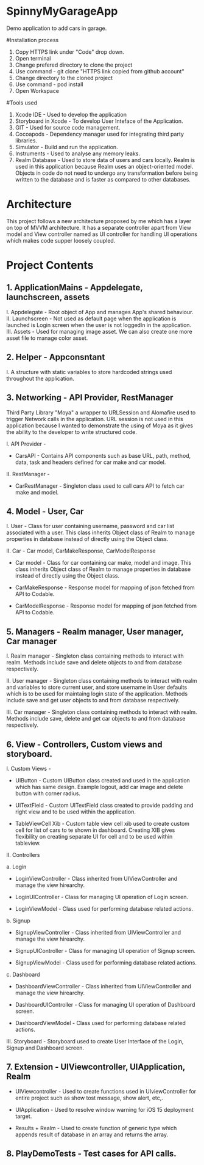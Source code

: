 # SpinnyMyGarageApp
Demo application to add cars in garage.

#Installation process

1. Copy HTTPS link under "Code" drop down.
2. Open terminal
3. Change prefered directory to clone the project
4. Use command - git clone "HTTPS link copied from github account"
5. Change directory to the cloned project
6. Use command - pod install
7. Open Workspace

#Tools used

1. Xcode IDE - Used to develop the application
2. Storyboard in Xcode - To develop User Inteface of the Application.
3. GIT - Used for source code management.
4. Cocoapods - Dependency manager used for integrating third party libraries.
5. Simulator - Build and run the application.
6. Instruments - Used to analyse any memory leaks.
7. Realm Database - Used to store data of users and cars locally. Realm is used in this application because Realm uses an object-oriented model. Objects in code do not need to undergo any transformation before being written to the database and is faster as compared to other databases.

# Architecture

This project follows a new architecture proposed by me which has a layer on top of MVVM architecture. It has a separate controller apart from View model and View controller named as UI controller for handling UI operations which makes code supper loosely coupled.

# Project Contents

## 1. ApplicationMains - Appdelegate, launchscreen, assets
I. Appdelegate - Root object of App and manages App's shared behaviour.
II. Launchscreen - Not used as default page when the application is launched is Login screen when the user is not loggedIn in the application.
III. Assets - Used for managing image asset. We can also create one more asset file to manage color asset.

## 2. Helper - Appconsntant

  I. A structure with static variables to store hardcoded strings used throughout the application.

## 3. Networking - API Provider, RestManager
Third Party Library "Moya" a wrapper to URLSession and Alomafire used to trigger Network calls in the application. URL session is not used in this application because I wanted to demonstrate the using of Moya as it gives the ability to the developer to write structured code.

I. API Provider -

- CarsAPI - Contains API components such as base URL, path, method, data, task and headers defined for car make and car model.

II. RestManager -

- CarRestManager - Singleton class used to call cars API to fetch car make and model.

## 4. Model - User, Car

I. User - Class for user containing username, password and car list associated with a user. This class inherits Object class of Realm to manage properties in database instead of directly using the Object class.

II. Car - Car model, CarMakeResponse, CarModelResponse

- Car model - Class for car containing car make, model and image. This class inherits Object class of Realm to manage properties in database instead of directly using the Object class.

- CarMakeResponse - Response model for mapping of json fetched from API to Codable.

- CarModelResponse - Response model for mapping of json fetched from API to Codable.

## 5. Managers - Realm manager, User manager, Car manager

I. Realm manager - Singleton class containing methods to interact with realm. Methods include save and delete objects to and from database respectively.

II. User manager - Singleton class containing methods to interact with realm and variables to store current user, and store username in User defaults which is to be used for maintaing login state of the application. Methods include save and get user objects to and from database respectively.

III. Car manager - Singleton class containing methods to interact with realm. Methods include save, delete and get car objects to and from database respectively.

## 6. View - Controllers, Custom views and storyboard.

I. Custom Views -

- UIButton - Custom UIButton class created and used in the application which has same design. Example logout, add car image and delete button with corner radius.

- UITextField - Custom UITextField class created to provide padding and right view and to be used within the application.

- TableViewCell Xib - Custom table view cell xib used to create custom cell for list of cars to te shown in dashboard. Creating XIB gives flexibility on creating separate UI for cell and to be used within tableview. 

II. Controllers

  a. Login

  - LoginViewController - Class inherited from UIViewController and manage the view hirearchy.
  
  - LoginUIController - Class for managing UI operation of Login screen.

  - LoginViewModel - Class used for performing database related actions.

  b. Signup

  - SignupViewController - Class inherited from UIViewController and manage the view hirearchy.

  - SignupUIController - Class for managing UI operation of Signup screen.

  - SignupViewModel - Class used for performing database related actions.

  c. Dashboard

  - DashboardViewController - Class inherited from UIViewController and manage the view hirearchy.

  - DashboardUIController - Class for managing UI operation of Dashboard screen.

  - DashboardViewModel - Class used for performing database related actions.

III. Storyboard - Storyboard used to create User Interface of the Login, Signup and Dashboard screen.

## 7. Extension - UIViewcontroller, UIApplication, Realm
 
- UIViewcontroller - Used to create functions used in UIviewController for entire project such as show tost message, show alert, etc,. 

- UIApplication - Used to resolve window warning for iOS 15 deployment target.

- Results + Realm - Used to create function of generic type which appends result of database in an array and returns the array.

## 8. PlayDemoTests - Test cases for API calls.
